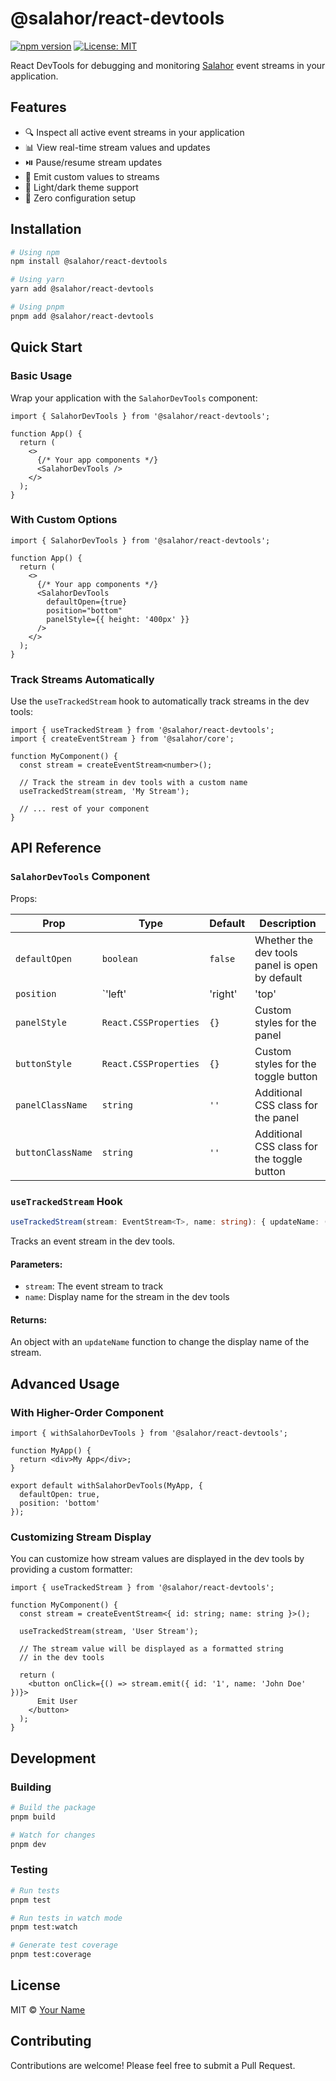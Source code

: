 # @salahor/react-devtools

[![npm version](https://badge.fury.io/js/%40salahor%2Freact-devtools.svg)](https://badge.fury.io/js/%40salahor%2Freact-devtools)
[![License: MIT](https://img.shields.io/badge/License-MIT-yellow.svg)](https://opensource.org/licenses/MIT)

React DevTools for debugging and monitoring [Salahor](https://github.com/Gzeu/salahor) event streams in your application.

## Features

- 🔍 Inspect all active event streams in your application
- 📊 View real-time stream values and updates
- ⏯️ Pause/resume stream updates
- 🔄 Emit custom values to streams
- 🎨 Light/dark theme support
- 🔌 Zero configuration setup

## Installation

```bash
# Using npm
npm install @salahor/react-devtools

# Using yarn
yarn add @salahor/react-devtools

# Using pnpm
pnpm add @salahor/react-devtools
```

## Quick Start

### Basic Usage

Wrap your application with the `SalahorDevTools` component:

```tsx
import { SalahorDevTools } from '@salahor/react-devtools';

function App() {
  return (
    <>
      {/* Your app components */}
      <SalahorDevTools />
    </>
  );
}
```

### With Custom Options

```tsx
import { SalahorDevTools } from '@salahor/react-devtools';

function App() {
  return (
    <>
      {/* Your app components */}
      <SalahorDevTools 
        defaultOpen={true} 
        position="bottom"
        panelStyle={{ height: '400px' }}
      />
    </>
  );
}
```

### Track Streams Automatically

Use the `useTrackedStream` hook to automatically track streams in the dev tools:

```tsx
import { useTrackedStream } from '@salahor/react-devtools';
import { createEventStream } from '@salahor/core';

function MyComponent() {
  const stream = createEventStream<number>();
  
  // Track the stream in dev tools with a custom name
  useTrackedStream(stream, 'My Stream');
  
  // ... rest of your component
}
```

## API Reference

### `SalahorDevTools` Component

Props:

| Prop | Type | Default | Description |
|------|------|---------|-------------|
| `defaultOpen` | `boolean` | `false` | Whether the dev tools panel is open by default |
| `position` | `'left' | 'right' | 'top' | 'bottom'` | `'right'` | Position of the dev tools panel |
| `panelStyle` | `React.CSSProperties` | `{}` | Custom styles for the panel |
| `buttonStyle` | `React.CSSProperties` | `{}` | Custom styles for the toggle button |
| `panelClassName` | `string` | `''` | Additional CSS class for the panel |
| `buttonClassName` | `string` | `''` | Additional CSS class for the toggle button |

### `useTrackedStream` Hook

```ts
useTrackedStream(stream: EventStream<T>, name: string): { updateName: (newName: string) => void }
```

Tracks an event stream in the dev tools.

#### Parameters:
- `stream`: The event stream to track
- `name`: Display name for the stream in the dev tools

#### Returns:
An object with an `updateName` function to change the display name of the stream.

## Advanced Usage

### With Higher-Order Component

```tsx
import { withSalahorDevTools } from '@salahor/react-devtools';

function MyApp() {
  return <div>My App</div>;
}

export default withSalahorDevTools(MyApp, {
  defaultOpen: true,
  position: 'bottom'
});
```

### Customizing Stream Display

You can customize how stream values are displayed in the dev tools by providing a custom formatter:

```tsx
import { useTrackedStream } from '@salahor/react-devtools';

function MyComponent() {
  const stream = createEventStream<{ id: string; name: string }>();
  
  useTrackedStream(stream, 'User Stream');
  
  // The stream value will be displayed as a formatted string
  // in the dev tools
  
  return (
    <button onClick={() => stream.emit({ id: '1', name: 'John Doe' })}>
      Emit User
    </button>
  );
}
```

## Development

### Building

```bash
# Build the package
pnpm build

# Watch for changes
pnpm dev
```

### Testing

```bash
# Run tests
pnpm test

# Run tests in watch mode
pnpm test:watch

# Generate test coverage
pnpm test:coverage
```

## License

MIT © [Your Name](https://github.com/Gzeu)

## Contributing

Contributions are welcome! Please feel free to submit a Pull Request.
